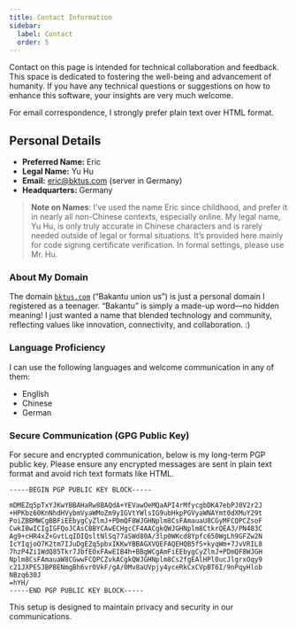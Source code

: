 ```yaml
---
title: Contact Information
sidebar:
  label: Contact
  order: 5
---
```


Contact on this page is intended for technical collaboration and feedback. This
space is dedicated to fostering the well-being and advancement of humanity. If
you have any technical questions or suggestions on how to enhance this software,
your insights are very much welcome.

For email correspondence, I strongly prefer plain text over HTML format.

## Personal Details

- **Preferred Name:** Eric
- **Legal Name:** Yu Hu
- **Email:** [eric@bktus.com](mailto:eric@bktus.com) (server in Germany)
- **Headquarters:** Germany

> **Note on Names**: I’ve used the name Eric since childhood, and prefer it in
> nearly all non-Chinese contexts, especially online. My legal name, Yu Hu, is
> only truly accurate in Chinese characters and is rarely needed outside of
> legal or formal situations. It’s provided here mainly for code signing
> certificate verification. In formal settings, please use Mr. Hu.

### About My Domain

The domain [`bktus.com`](https://bktus.com/) (“Bakantu union us”) is just a personal domain I
registered as a teenager. “Bakantu” is simply a made-up word—no hidden meaning!
I just wanted a name that blended technology and community, reflecting values
like innovation, connectivity, and collaboration. :)

### Language Proficiency

I can use the following languages and welcome communication in any of them:

- English
- Chinese
- German

### Secure Communication (GPG Public Key)

For secure and encrypted communication, below is my long-term PGP public key.
Please ensure any encrypted messages are sent in plain text format and avoid
rich text formats like HTML.

```
-----BEGIN PGP PUBLIC KEY BLOCK-----

mDMEZq5pTxYJKwYBBAHaRw8BAQdA+YEVawOeMQaAPI4rMfycgbDKA7ebPJ0V2r2J
+HPKbz60KnNhdHVybmVyaWMoZm9yIGVtYWlsIG9ubHkpPGVyaWNAYmt0dXMuY29t
PoiZBBMWCgBBFiEEbygCyZlmJ+PDmQF8WJGHNplm8CsFAmauaU8CGyMFCQPCZsoF
CwkIBwICIgIGFQoJCAsCBBYCAwECHgcCF4AACgkQWJGHNplm8CtkrQEA3/PN483C
Ag9+cHR4xZ+GvtLqIDIQsltNlSq77aSWd80A/3lp0WKcd8Ypfc650WgLh9GFZw2N
IcYIqjoO7K2tm7IJuDgEZq5pbxIKKwYBBAGXVQEFAQEHQB5fS+kyqWm+7JvVRIL8
7hzP4Zi1WdQ85Tkr7JbfEOxFAwEIB4h+BBgWCgAmFiEEbygCyZlmJ+PDmQF8WJGH
Nplm8CsFAmauaW8CGwwFCQPCZvkACgkQWJGHNplm8Cs2fgEAlHPl0ucJlgrxOqy9
c21JXPESJBPBENmgBh6vr0VkF/gA/0Mv8aUVpjy4yceRkCxCVpBT6I/9nPqyHlob
NBzq630J
=hYH/
-----END PGP PUBLIC KEY BLOCK-----
```

This setup is designed to maintain privacy and security in our communications.
